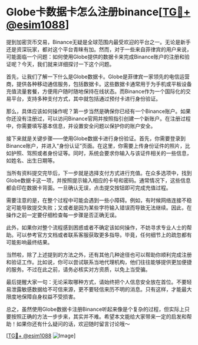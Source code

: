 # Globe卡数据卡怎么注册binance[[TG💪+ @esim1088](https://t.me/s/esim1088)]

提到加密货币交易，Binance无疑是全球范围内最受欢迎的平台之一。无论是新手还是资深玩家，都对这个平台青睐有加。然而，对于一些来自菲律宾的用户来说，可能面临一个问题：如何使用Globe提供的数据卡来完成Binance账户的注册和验证呢？今天，我们就来详细探讨一下这个问题。

首先，让我们了解一下什么是Globe数据卡。Globe是菲律宾一家领先的电信运营商，提供各种移动通信服务，包括数据卡。这些数据卡通常用于为手机或平板设备充值流量套餐，方便用户随时随地保持在线状态。而Binance作为一个国际化的交易平台，支持多种支付方式，其中就包括通过预付卡进行身份验证。

那么，具体应该如何操作呢？第一步当然是确保你已经有一个Binance账户。如果你还没有注册过，可以访问Binance官网并按照指引创建一个新账户。在注册过程中，你需要填写基本信息，并设置安全问题以保护你的账户安全。

接下来就是关键步骤——使用Globe数据卡进行身份验证。首先，你需要登录到Binance账户，并进入“身份认证”页面。在这里，你需要上传身份证件的照片，比如护照、驾照或者身份证等。同时，系统会要求你输入与该证件相关的一些信息，如姓名、出生日期等。

当所有资料提交完毕后，下一步就是选择支付方式进行充值。在众多选项中，找到Globe数据卡这一项，并按照提示输入相应的卡号和密码。通常情况下，这些信息都会印在数据卡背面。一旦确认无误，点击提交按钮即可完成充值过程。

需要注意的是，在整个过程中可能会遇到一些小障碍。例如，有时候网络连接不稳定可能导致提交失败；又或者是因为某些字符输入错误而导致无法继续。因此，在操作之前一定要仔细检查每一步骤是否正确无误。

此外，如果你对整个流程感到困惑或者不确定该如何操作，不妨寻求专业人士的帮助。可以参考官方文档或者联系客服获取更多指导。毕竟，任何细节上的疏忽都有可能影响最终结果。

当然啦，除了上述提到的方法之外，还有其他几种途径也可以帮助你顺利完成注册和验证工作。比如说，你可以尝试联系当地代理机构，他们往往能够提供更加便捷的服务。不过在此之前，请务必核实对方资质，以免上当受骗。

最后提醒大家一句：无论采取哪种方式，请始终把个人信息安全放在首位。不要轻易泄露敏感数据给不可信来源，更不要轻信来历不明的消息。只有这样，才能最大限度地保障自身权益不受损害。

总之，虽然使用Globe数据卡注册Binance听起来像是个复杂的过程，但实际上只要按照正确的方法一步步来，其实并不难。希望本文能给大家带来一定的启发和帮助！如果你还有什么疑问的话，欢迎随时留言讨论哦～

[[TG💪+ @esim1088](https://t.me/s/esim1088) ![Image](https://i.postimg.cc/4NQfJmqS/Snipaste-2025-05-13-00-14-12.png)]